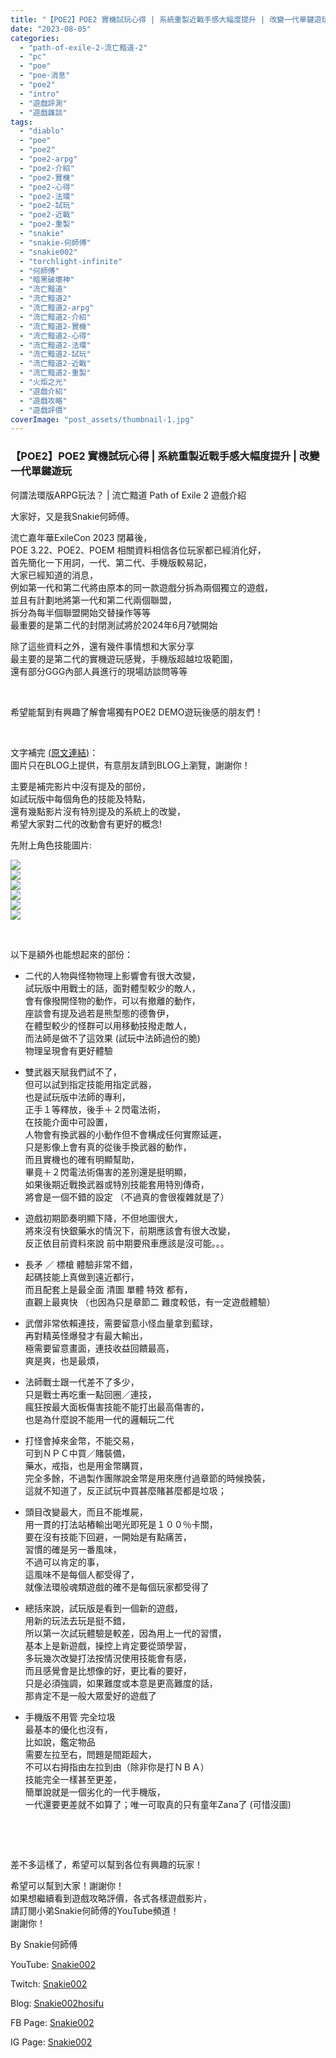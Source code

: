 ```yaml
---
title: "【POE2】POE2 實機試玩心得 | 系統重製近戰手感大幅度提升 | 改變一代單鍵遊玩 | 何謂法環版ARPG玩法？ | 流亡黯道 Path of Exile 2 遊戲介紹"
date: "2023-08-05"
categories: 
  - "path-of-exile-2-流亡黯道-2"
  - "pc"
  - "poe"
  - "poe-消息"
  - "poe2"
  - "intro"
  - "遊戲評測"
  - "遊戲雜談"
tags: 
  - "diablo"
  - "poe"
  - "poe2"
  - "poe2-arpg"
  - "poe2-介紹"
  - "poe2-實機"
  - "poe2-心得"
  - "poe2-法環"
  - "poe2-試玩"
  - "poe2-近戰"
  - "poe2-重製"
  - "snakie"
  - "snakie-何師傅"
  - "snakie002"
  - "torchlight-infinite"
  - "何師傅"
  - "暗黑破壞神"
  - "流亡黯道"
  - "流亡黯道2"
  - "流亡黯道2-arpg"
  - "流亡黯道2-介紹"
  - "流亡黯道2-實機"
  - "流亡黯道2-心得"
  - "流亡黯道2-法環"
  - "流亡黯道2-試玩"
  - "流亡黯道2-近戰"
  - "流亡黯道2-重製"
  - "火炬之光"
  - "遊戲介紹"
  - "遊戲攻略"
  - "遊戲評價"
coverImage: "post_assets/thumbnail-1.jpg"
---
```


### 【POE2】POE2 實機試玩心得 | 系統重製近戰手感大幅度提升 | 改變一代單鍵遊玩  
何謂法環版ARPG玩法？ | 流亡黯道 Path of Exile 2 遊戲介紹

  
大家好，又是我Snakie何師傅。  

  
流亡嘉年華ExileCon 2023 閉幕後，  
POE 3.22、POE2、POEM 相關資料相信各位玩家都已經消化好，  
首先簡化一下用詞，一代、第二代、手機版較易記，  
大家已經知道的消息，  
例如第一代和第二代將由原本的同一款遊戲分拆為兩個獨立的遊戲，  
並且有計劃地將第一代和第二代兩個聯盟，  
拆分為每半個聯盟開始交替操作等等  
最重要的是第二代的封閉測試將於2024年6月7號開始  

  
除了這些資料之外，還有幾件事情想和大家分享  
最主要的是第二代的實機遊玩感覺，手機版超越垃圾範圍，  
還有部分GGG內部人員進行的現場訪談問等等  

  
   

  
希望能幫到有興趣了解會場獨有POE2 DEMO遊玩後感的朋友們！  

  
   

  
文字補完 [(原文連結)](https://snakie002hosifu.blog/poe2-demo)：  
圖片只在BLOG上提供，有意朋友請到BLOG上瀏覽，謝謝你！  

  
主要是補完影片中沒有提及的部份，  
如試玩版中每個角色的技能及特點，  
還有幾點影片沒有特別提及的系統上的改變，  
希望大家對二代的改動會有更好的概念!  

  
先附上角色技能圖片:  

  
![](post_assets/1-1-1024x576.jpg)  
![](post_assets/2-1-1024x576.jpg)  
![](post_assets/act1-1024x576.jpg)  
![](post_assets/act2-1024x576.jpg)  
![](post_assets/act3-1024x576.jpg)  
![](post_assets/act4-1024x576.jpg)  

  
   

  
以下是額外也能想起來的部份：  

  
- 二代的人物與怪物物理上影響會有很大改變，  
    試玩版中用戰士的話，面對體型較少的敵人，  
    會有像撥開怪物的動作，可以有撤離的動作，  
    座談會有提及過若是熊型態的德魯伊，  
    在體型較少的怪群可以用移動技撥走敵人，  
    而法師是做不了這效果 (試玩中法師過份的脆)  
    物理呈現會有更好體驗
  
- 雙武器天賦我們試不了，  
    但可以試到指定技能用指定武器，  
    也是試玩版中法師的專利，  
    正手１等釋放，後手＋２閃電法術，  
    在技能介面中可設置，  
    人物會有換武器的小動作但不會構成任何實際延遲，  
    只是影像上會有真的從後手換武器的動作，  
    而且實機也的確有明顯幫助，  
    畢竟＋２閃電法術傷害的差別還是挺明顯，  
    如果後期近戰換武器或特別技能套用特別傳奇，  
    將會是一個不錯的設定 （不過真的會很複雜就是了）
  
- 遊戲初期節奏明顯下降，不但地圖很大，  
    將來沒有快銀藥水的情況下，前期應該會有很大改變，  
    反正依目前資料來說 前中期要飛車應該是沒可能。。。
  
- 長矛 ／ 標槍 體驗非常不錯，  
    起碼技能上真做到遠近都行，  
    而且配套上是最全面 清圖 單體 特效 都有，  
    直觀上最爽快 （也因為只是章節二 難度較低，有一定遊戲體驗）
  
- 武僧非常依賴連技，需要留意小怪血量拿到藍球，  
    再對精英怪爆發才有最大輸出，  
    極需要留意畫面，連技收益回饋最高，  
    爽是爽，也是最煩，
  
- 法師戰士跟一代差不了多少，  
    只是戰士再吃重一點回圈／連技，  
    瘋狂按最大面板傷害技能不能打出最高傷害的，  
    也是為什麼說不能用一代的邏輯玩二代
  
- 打怪會掉來金幣，不能交易，  
    可到ＮＰＣ中買／賭裝備，  
    藥水，戒指，也是用金幣購買，  
    完全多餘，不過製作團隊說金幣是用來應付過章節的時候換裝，  
    這就不知道了，反正試玩中買甚麼賭甚麼都是垃圾；
  
- 頭目改變最大，而且不能堆屍，  
    用一貫的打法站樁輸出喝光即死是１００％卡關，  
    要在沒有技能下回避，一開始是有點痛苦，  
    習慣的確是另一番風味，  
    不過可以肯定的事，  
    這風味不是每個人都受得了，  
    就像法環般魂類遊戲的確不是每個玩家都受得了
  
- 總括來說，試玩版是看到一個新的遊戲，  
    用新的玩法去玩是挺不錯，  
    所以第一次試玩體驗是較差，因為用上一代的習慣，  
    基本上是新遊戲，操控上肯定要從頭學習，  
    多玩幾次改變打法按情況使用技能會有感，  
    而且感覺會是比想像的好，更比看的要好，  
    只是必須強調，如果難度或本意是更高難度的話，  
    那肯定不是一般大眾愛好的遊戲了
  
- 手機版不用管 完全垃圾  
    最基本的優化也沒有，  
    比如說，鑑定物品  
    需要左拉至右，問題是間距超大，  
    不可以右拇指由左拉到由（除非你是打ＮＢＡ）  
    技能完全一樣甚至更差，  
    簡單說就是一個劣化的一代手機版，  
    一代還要更差就不如算了；唯一可取真的只有童年Zana了 (可惜沒圖)
  

  
   

  
   

  
差不多這樣了，希望可以幫到各位有興趣的玩家！  

  
希望可以幫到大家！謝謝你！  
如果想繼續看到遊戲攻略評價，各式各樣遊戲影片，  
請訂閱小弟Snakie何師傅的YouTube頻道！  
謝謝你！  

  
By Snakie何師傅  

  
YouTube: [Snakie002](https://www.youtube.com/channel/UCDOMLG_RBSoqVHK3sIYJeLA)  

  
Twitch: [Snakie002](https://www.twitch.tv/snakie002/)  

  
Blog: [Snakie002hosifu](https://snakie002hosifu.blog/)  

  
FB Page: [Snakie002](https://www.facebook.com/Snakie002/)  

  
IG Page: [Snakie002](https://www.instagram.com/snakie002/)
